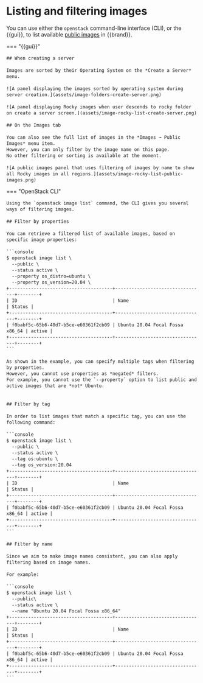 # Listing and filtering images

You can use either the `openstack` command-line interface (CLI), or the {{gui}}, to list available [public images](../../../reference/images/index.md) in {{brand}}.

=== "{{gui}}"

    ## When creating a server

    Images are sorted by their Operating System on the *Create a Server*  menu.

    ![A panel displaying the images sorted by operating system during server creation.](assets/image-folders-create-server.png)

    ![A panel displaying Rocky images when user descends to rocky folder on create a server screen.](assets/image-rocky-list-create-server.png)

    ## On the Images tab

    You can also see the full list of images in the *Images → Public Images* menu item.
    However, you can only filter by the image name on this page.
    No other filtering or sorting is available at the moment.

    ![A public images panel that uses filtering of images by name to show all Rocky images in all regions.](assets/image-rocky-list-public-images.png)
=== "OpenStack CLI"

    Using the `openstack image list` command, the CLI gives you several ways of filtering images.

    ## Filter by properties

    You can retrieve a filtered list of available images, based on specific image properties:

    ```console
    $ openstack image list \
      --public \
      --status active \
      --property os_distro=ubuntu \
      --property os_version=20.04 \
    +--------------------------------------+---------------------------------+--------+
    | ID                                   | Name                            | Status |
    +--------------------------------------+---------------------------------+--------+
    | f0babf5c-65b6-40d7-b5ce-e60361f2cb09 | Ubuntu 20.04 Focal Fossa x86_64 | active |
    +--------------------------------------+---------------------------------+--------+
    ```

    As shown in the example, you can specify multiple tags when filtering by properties.
    However, you cannot use properties as *negated* filters.
    For example, you cannot use the `--property` option to list public and active images that are *not* Ubuntu.


    ## Filter by tag

    In order to list images that match a specific tag, you can use the following command:

    ```console
    $ openstack image list \
      --public \
      --status active \
      --tag os:ubuntu \
      --tag os_version:20.04
    +--------------------------------------+---------------------------------+--------+
    | ID                                   | Name                            | Status |
    +--------------------------------------+---------------------------------+--------+
    | f0babf5c-65b6-40d7-b5ce-e60361f2cb09 | Ubuntu 20.04 Focal Fossa x86_64 | active |
    +--------------------------------------+---------------------------------+--------+
    ```

    ## Filter by name

    Since we aim to make image names consistent, you can also apply filtering based on image names.

    For example:

    ```console
    $ openstack image list \
      --public\
      --status active \
      --name "Ubuntu 20.04 Focal Fossa x86_64"
    +--------------------------------------+---------------------------------+--------+
    | ID                                   | Name                            | Status |
    +--------------------------------------+---------------------------------+--------+
    | f0babf5c-65b6-40d7-b5ce-e60361f2cb09 | Ubuntu 20.04 Focal Fossa x86_64 | active |
    +--------------------------------------+---------------------------------+--------+
    ```
